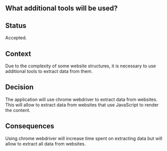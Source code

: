 ## What additional tools will be used?

## Status

Accepted.

## Context
Due to the complexity of some website structures, it is necessary to use additional tools to extract data from them. 

## Decision
The application will use chrome webdriver to extract data from websites. This will allow to extract data from websites that use JavaScript to render the content.

## Consequences
Using chrome webdriver will increase time spent on extracting data but will allow to extract all data from websites.